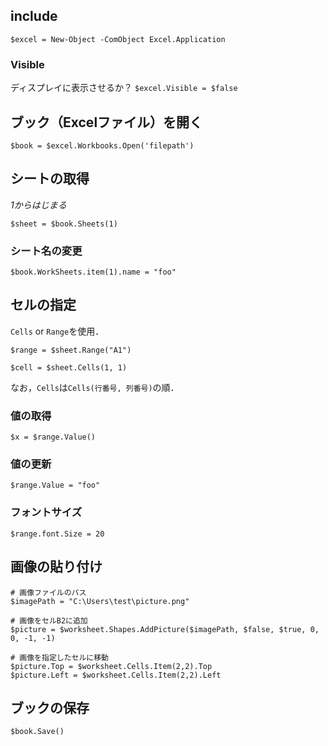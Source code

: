 ## include
`$excel = New-Object -ComObject Excel.Application`

### Visible
ディスプレイに表示させるか？
`$excel.Visible = $false`

## ブック（Excelファイル）を開く
`$book = $excel.Workbooks.Open('filepath')`

## シートの取得
*1からはじまる*

`$sheet = $book.Sheets(1)`

### シート名の変更
`$book.WorkSheets.item(1).name = "foo"`

## セルの指定
`Cells` or `Range`を使用．

`$range = $sheet.Range("A1")`

`$cell = $sheet.Cells(1, 1)`

なお，`Cells`は`Cells(行番号, 列番号)`の順．

### 値の取得
`$x = $range.Value()`

### 値の更新
`$range.Value = "foo"`

### フォントサイズ
`$range.font.Size = 20`

## 画像の貼り付け
```PS
# 画像ファイルのパス
$imagePath = "C:\Users\test\picture.png"

# 画像をセルB2に追加
$picture = $worksheet.Shapes.AddPicture($imagePath, $false, $true, 0, 0, -1, -1)

# 画像を指定したセルに移動
$picture.Top = $worksheet.Cells.Item(2,2).Top
$picture.Left = $worksheet.Cells.Item(2,2).Left
```

## ブックの保存
`$book.Save()`




















